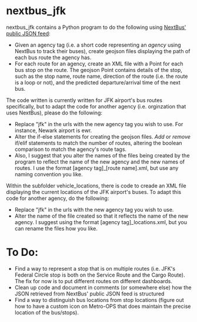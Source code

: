 # nextbus_jfk

nextbus_jfk contains a Python program to do the following using [NextBus' public JSON feed](http://www.nextbus.com/xmlFeedDocs/NextBusXMLFeed.pdf):
* Given an agency tag (i.e. a short code representing an _agency_ using NextBus to track their buses), create geojson files displaying the path of each bus route the agency has.
* For each route for an agency, create an XML file with a Point for each bus stop on the route. The geojson Point contains details of the stop, such as the stop name, route name, direction of the route (i.e. the route is a loop or not), and the predicted departure/arrival time of the next bus.

The code written is currently written for JFK airport's bus routes specifically, but to adapt the code for another agency (i.e. orginzation that uses NextBus), please do the following:
* Replace "jfk" in the urls with the new agency tag you wish to use. For instance, Newark airport is ewr.
* Alter the if-else statements for creating the geojson files. *Add* or *remove* if/elif statements to match the number of routes, altering the boolean comparison to match the agency's route tags.
* Also, I suggest that you alter the names of the files being created by the program to reflect the name of the new agency and the new names of routes. I use the format [agency tag]_[route name].xml, but use any naming convention you like.

Within the subfolder vehicle_locations, there is code to creade an XML file displaying the current locations of the JFK airport's buses. To adapt this code for another agency, do the following:
* Replace "jfk" in the urls with the new agency tag you wish to use.
* Alter the name of the file created so that it reflects the name of the new agency. I suggest using the format [agency tag]_locations.xml, but you can rename the files how you like.

# To Do:
* Find a way to represent a stop that is on multiple routes (i.e. JFK's Federal Circle stop is both on the Service Route and the Cargo Route). The fix for now is to put different routes on different dashboards.
* Clean up code and document in comments (or somewhere else) how the JSON retrieved from NextBus' public JSON feed is structured
* Find a way to distinguish bus locations from stop locations (figure out how to have a custom icon on Metro-OPS that does maintain the precise location of the bus/stops).